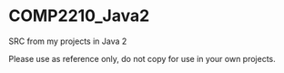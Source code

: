 # COMP2210_Java2
SRC from my projects in Java 2

Please use as reference only, do not copy for use in your own projects.
